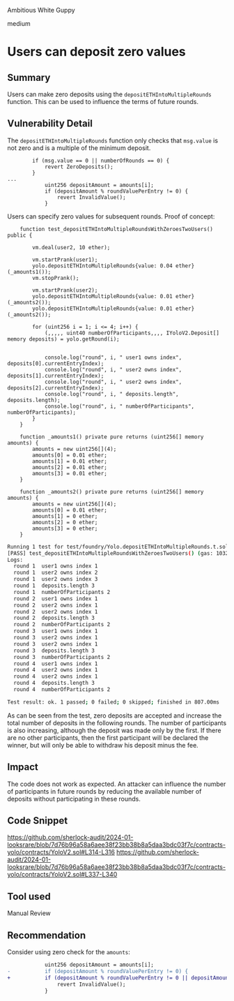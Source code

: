 Ambitious White Guppy

medium

# Users can deposit zero values

## Summary
Users can make zero deposits using the `depositETHIntoMultipleRounds` function. This can be used to influence the terms of future rounds.

## Vulnerability Detail
The `depositETHIntoMultipleRounds` function only checks that `msg.value` is not zero and is a multiple of the minimum deposit.
```solidity
        if (msg.value == 0 || numberOfRounds == 0) {
            revert ZeroDeposits();
        }
...
            uint256 depositAmount = amounts[i];
            if (depositAmount % roundValuePerEntry != 0) {
                revert InvalidValue();
            }  
```
Users can specify zero values for subsequent rounds.
Proof of concept:
```solidity
    function test_depositETHIntoMultipleRoundsWithZeroesTwoUsers() public {

        vm.deal(user2, 10 ether);
        
        vm.startPrank(user1);
        yolo.depositETHIntoMultipleRounds{value: 0.04 ether}(_amounts1());
        vm.stopPrank();

        vm.startPrank(user2);
        yolo.depositETHIntoMultipleRounds{value: 0.01 ether}(_amounts2());
        yolo.depositETHIntoMultipleRounds{value: 0.01 ether}(_amounts2()); 

        for (uint256 i = 1; i <= 4; i++) {
            (,,,,, uint40 numberOfParticipants,,,, IYoloV2.Deposit[] memory deposits) = yolo.getRound(i);


            console.log("round", i, " user1 owns index", deposits[0].currentEntryIndex);
            console.log("round", i, " user2 owns index", deposits[1].currentEntryIndex);
            console.log("round", i, " user2 owns index", deposits[2].currentEntryIndex);
            console.log("round", i, " deposits.length", deposits.length);
            console.log("round", i, " numberOfParticipants", numberOfParticipants);   
        }
    }
       
    function _amounts1() private pure returns (uint256[] memory amounts) {
        amounts = new uint256[](4);
        amounts[0] = 0.01 ether;
        amounts[1] = 0.01 ether;
        amounts[2] = 0.01 ether;
        amounts[3] = 0.01 ether;
    }

    function _amounts2() private pure returns (uint256[] memory amounts) {
        amounts = new uint256[](4);
        amounts[0] = 0.01 ether;
        amounts[1] = 0 ether;
        amounts[2] = 0 ether;
        amounts[3] = 0 ether;
    }      
```

```bash
Running 1 test for test/foundry/Yolo.depositETHIntoMultipleRounds.t.sol:Yolo_DepositETHIntoMultipleRounds_Test
[PASS] test_depositETHIntoMultipleRoundsWithZeroesTwoUsers() (gas: 1032469)
Logs:
  round 1  user1 owns index 1
  round 1  user2 owns index 2
  round 1  user2 owns index 3
  round 1  deposits.length 3
  round 1  numberOfParticipants 2
  round 2  user1 owns index 1
  round 2  user2 owns index 1
  round 2  user2 owns index 1
  round 2  deposits.length 3
  round 2  numberOfParticipants 2
  round 3  user1 owns index 1
  round 3  user2 owns index 1
  round 3  user2 owns index 1
  round 3  deposits.length 3
  round 3  numberOfParticipants 2
  round 4  user1 owns index 1
  round 4  user2 owns index 1
  round 4  user2 owns index 1
  round 4  deposits.length 3
  round 4  numberOfParticipants 2

Test result: ok. 1 passed; 0 failed; 0 skipped; finished in 807.00ms
```
As can be seen from the test, zero deposits are accepted and increase the total number of deposits in the following rounds.
The number of participants is also increasing, although the deposit was made only by the first. If there are no other participants, then the first participant will be declared the winner, but will only be able to withdraw his deposit minus the fee.

## Impact
The code does not work as expected. An attacker can influence the number of participants in future rounds by reducing the available number of deposits without participating in these rounds.

## Code Snippet
https://github.com/sherlock-audit/2024-01-looksrare/blob/7d76b96a58a6aee38f23bb38b8a5daa3bdc03f7c/contracts-yolo/contracts/YoloV2.sol#L314-L316
https://github.com/sherlock-audit/2024-01-looksrare/blob/7d76b96a58a6aee38f23bb38b8a5daa3bdc03f7c/contracts-yolo/contracts/YoloV2.sol#L337-L340

## Tool used

Manual Review

## Recommendation
Consider using zero check for the `amounts`:
```diff
            uint256 depositAmount = amounts[i];
-           if (depositAmount % roundValuePerEntry != 0) {
+           if (depositAmount % roundValuePerEntry != 0 || depositAmount == 0) {
                revert InvalidValue();
            }  
```